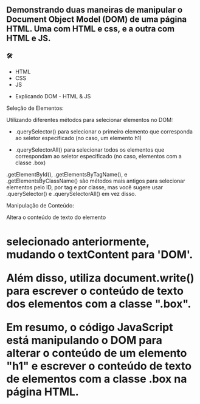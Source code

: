 ## Demonstrando duas maneiras de manipular o Document Object Model (DOM) de uma página HTML. Uma com HTML e css, e a outra com HTML e JS. 

### 🛠
- HTML
- CSS
- JS 

* Explicando DOM - HTML & JS 

 Seleção de Elementos: 

Utilizando diferentes métodos para selecionar elementos no DOM:

 - .querySelector() para selecionar o primeiro elemento que corresponda ao seletor especificado (no caso, um elemento h1)

- .querySelectorAll() para selecionar todos os elementos que correspondam ao seletor especificado (no caso, elementos com a classe .box)

 .getElementById(), .getElementsByTagName(), e .getElementsByClassName() são métodos mais antigos para selecionar elementos pelo ID, por tag e por classe, mas você sugere usar .querySelector() e .querySelectorAll() em vez disso.

  Manipulação de Conteúdo:

 Altera o conteúdo de texto do elemento <h1> selecionado anteriormente, mudando o textContent para 'DOM'.

 Além disso, utiliza document.write() para escrever o conteúdo de texto dos elementos com a classe ".box".

Em resumo, o código JavaScript está manipulando o DOM para alterar o conteúdo de um elemento "h1" e escrever o conteúdo de texto de elementos com a classe .box na página HTML.


